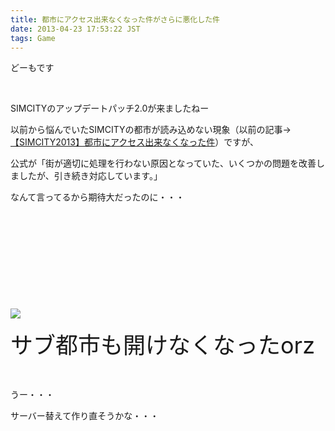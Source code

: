 ```yaml
---
title: 都市にアクセス出来なくなった件がさらに悪化した件
date: 2013-04-23 17:53:22 JST
tags: Game
---
```

<p>どーもです</p>
<p>&nbsp;</p>
<p>SIMCITYのアップデートパッチ2.0が来ましたねー</p>
<p>以前から悩んでいたSIMCITYの都市が読み込めない現象（以前の記事→<a href="http://tosainu.wktk.so/view/260">【SIMCITY2013】都市にアクセス出来なくなった件</a>）ですが、</p>
<p>公式が「街が適切に処理を行わない原因となっていた、いくつかの問題を改善しましたが、引き続き対応しています。」</p>
<p>なんて言ってるから期待大だったのに・・・</p>
<p>&nbsp;</p>
<p>&nbsp;</p>
<p>&nbsp;</p>
<p>&nbsp;</p>
<p>&nbsp;</p>
<p><img src="https://lh5.googleusercontent.com/-gAGJ8tLE3rU/UXZKTPSGFSI/AAAAAAAAB_A/djkMvgHflsE/s640/SimCity%25202013-04-23%252017-45-13-97.png" /></p>
<p><span style="font-size:36px;">サブ都市も開けなくなったorz</span></p>
<p>&nbsp;</p>
<p>うー・・・</p>
<p>サーバー替えて作り直そうかな・・・</p>
